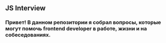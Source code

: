 ## JS Interview
### Привет! В данном репозитории я собрал вопросы, которые могут помочь frontend developer в работе, жизни и на собеседованиях.
